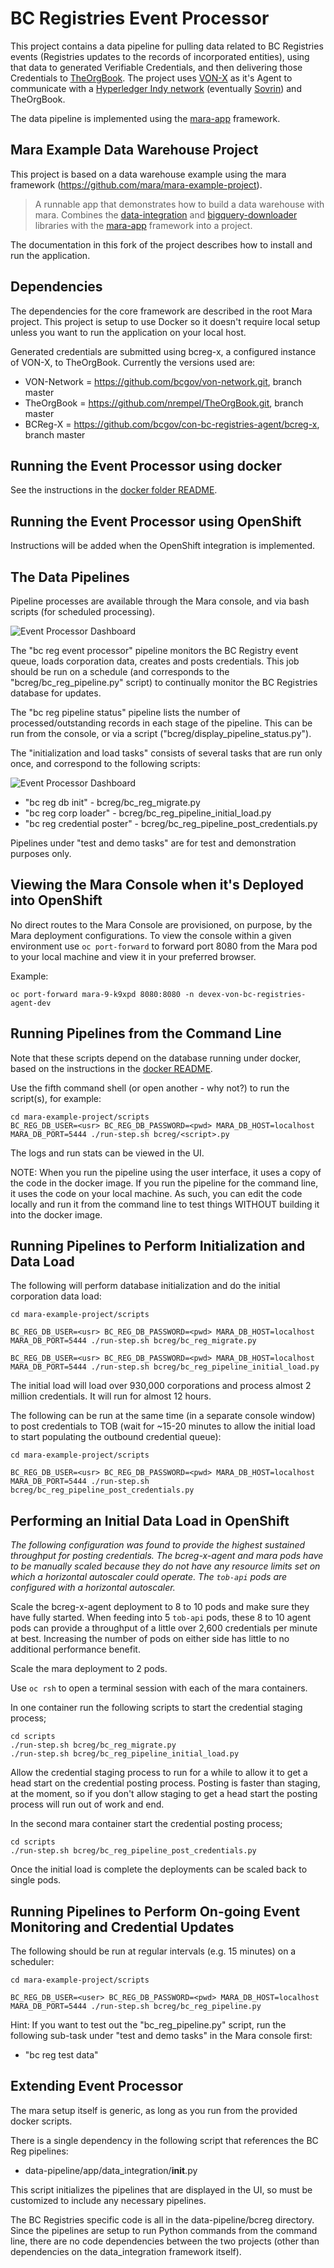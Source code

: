 # BC Registries Event Processor

This project contains a data pipeline for pulling data related to BC Registries events (Registries updates to the records of incorporated entities), using that data to generated Verifiable Credentials, and then delivering those Credentials to [TheOrgBook]((https://github.com/bcgov/TheOrgBook)). The project uses [VON-X](https://github.com/PSPC-SPAC-buyandsell/von-x) as it's Agent to communicate with a [Hyperledger Indy network](https://github.com/hyperledger/indy-node) (eventually [Sovrin](sovrin.org)) and TheOrgBook.

The data pipeline is implemented using the [mara-app](https://github.com/mara/mara-app) framework.

## Mara Example Data Warehouse Project

This project is based on a data warehouse example using the mara framework (https://github.com/mara/mara-example-project).

> A runnable app that demonstrates how to build a data warehouse with mara. Combines the [data-integration](https://github.com/mara/data-integration) and [bigquery-downloader](https://github.com/mara/bigquery-downloader) libraries with the [mara-app](https://github.com/mara/mara-app) framework into a project.

The documentation in this fork of the project describes how to install and run the application.

## Dependencies

The dependencies for the core framework are described in the root Mara project.  This project is setup to use Docker so it doesn't require local setup unless you want to run the application on your local host.

Generated credentials are submitted using bcreg-x, a configured instance of VON-X, to TheOrgBook.  Currently the versions used are:

* VON-Network = https://github.com/bcgov/von-network.git, branch master
* TheOrgBook = https://github.com/nrempel/TheOrgBook.git, branch master
* BCReg-X = https://github.com/bcgov/con-bc-registries-agent/bcreg-x, branch master

## Running the Event Processor using docker

See the instructions in the [docker folder README](../docker/README.MD).

## Running the Event Processor using OpenShift

Instructions will be added when the OpenShift integration is implemented.

## The Data Pipelines

Pipeline processes are available through the Mara console, and via bash scripts (for scheduled processing).

![Event Processor Dashboard](https://raw.githubusercontent.com/bcgov/von-bc-registries-agent/master/data-pipeline/docs/bc_registries_dashboard.png "Event Processor Dashboard")

The "bc reg event processor" pipeline monitors the BC Registry event queue, loads corporation data, creates and posts credentials.  This job should be run on a schedule (and corresponds to the "bcreg/bc_reg_pipeline.py" script) to continually monitor the BC Registries database for updates.

The "bc reg pipeline status" pipeline lists the number of processed/outstanding records in each stage of the pipeline.  This can be run from the console, or via a script ("bcreg/display_pipeline_status.py").

The "initialization and load tasks" consists of several tasks that are run only once, and correspond to the following scripts:

![Event Processor Dashboard](https://raw.githubusercontent.com/bcgov/von-bc-registries-agent/master/data-pipeline/docs/bc_registries_dashboard_init.png "Event Processor Dashboard")

* "bc reg db init" - bcreg/bc_reg_migrate.py
* "bc reg corp loader" - bcreg/bc_reg_pipeline_initial_load.py
* "bc reg credential poster" - bcreg/bc_reg_pipeline_post_credentials.py

Pipelines under "test and demo tasks" are for test and demonstration purposes only.

## Viewing the Mara Console when it's Deployed into OpenShift

No direct routes to the Mara Console are provisioned, on purpose, by the Mara deployment configurations.  To view the console within a given environment use `oc port-forward` to forward port 8080 from the Mara pod to your local machine and view it in your preferred browser.

Example:
```
oc port-forward mara-9-k9xpd 8080:8080 -n devex-von-bc-registries-agent-dev
```

## Running Pipelines from the Command Line

Note that these scripts depend on the database running under docker, based on the  instructions in the [docker README](docker/README.md).

Use the fifth command shell (or open another - why not?) to run the script(s), for example:

```
cd mara-example-project/scripts
BC_REG_DB_USER=<usr> BC_REG_DB_PASSWORD=<pwd> MARA_DB_HOST=localhost MARA_DB_PORT=5444 ./run-step.sh bcreg/<script>.py
```

The logs and run stats can be viewed in the UI.

NOTE: When you run the pipeline using the user interface, it uses a copy of the code in the docker image.  If you run the pipeline for the command line, it uses the code on your local machine. As such, you can edit the code locally and run it from the command line to test things WITHOUT building it into the docker image.

## Running Pipelines to Perform Initialization and Data Load

The following will perform database initialization and do the initial corporation data load:

```
cd mara-example-project/scripts

BC_REG_DB_USER=<usr> BC_REG_DB_PASSWORD=<pwd> MARA_DB_HOST=localhost MARA_DB_PORT=5444 ./run-step.sh bcreg/bc_reg_migrate.py

BC_REG_DB_USER=<usr> BC_REG_DB_PASSWORD=<pwd> MARA_DB_HOST=localhost MARA_DB_PORT=5444 ./run-step.sh bcreg/bc_reg_pipeline_initial_load.py
```

The initial load will load over 930,000 corporations and process almost 2 million credentials.  It will run for almost 12 hours.  

The following can be run at the same time (in a separate console window) to post credentials to TOB (wait for ~15-20 minutes to allow the initial load to start populating the outbound credential queue):

```
cd mara-example-project/scripts

BC_REG_DB_USER=<usr> BC_REG_DB_PASSWORD=<pwd> MARA_DB_HOST=localhost MARA_DB_PORT=5444 ./run-step.sh bcreg/bc_reg_pipeline_post_credentials.py
```

## Performing an Initial Data Load in OpenShift

*The following configuration was found to provide the highest sustained throughput for posting credentials.*  *The bcreg-x-agent and mara pods have to be manually scaled because they do not have any resource limits set on which a horizontal autoscaler could operate.  The `tob-api` pods are configured with a horizontal autoscaler.*

Scale the bcreg-x-agent deployment to 8 to 10 pods and make sure they have fully started.  When feeding into 5 `tob-api` pods, these 8 to 10 agent pods can provide a throughput of a little over 2,600 credentials per minute at best.  Increasing the number of pods on either side has little to no additional performance benefit.

Scale the mara deployment to 2 pods.

Use `oc rsh` to open a terminal session with each of the mara containers.

In one container run the following scripts to start the credential staging process;
```
cd scripts
./run-step.sh bcreg/bc_reg_migrate.py
./run-step.sh bcreg/bc_reg_pipeline_initial_load.py
```

Allow the credential staging process to run for a while to allow it to get a head start on the credential posting process.  Posting is faster than staging, at the moment, so if you don't allow staging to get a head start the posting process will run out of work and end.

In the second mara container start the credential posting process;
```
cd scripts
./run-step.sh bcreg/bc_reg_pipeline_post_credentials.py
```
Once the initial load is complete the deployments can be scaled back to single pods.

## Running Pipelines to Perform On-going Event Monitoring and Credential Updates

The following should be run at regular intervals (e.g. 15 minutes) on a scheduler:

```
cd mara-example-project/scripts

BC_REG_DB_USER=<user> BC_REG_DB_PASSWORD=<pwd> MARA_DB_HOST=localhost MARA_DB_PORT=5444 ./run-step.sh bcreg/bc_reg_pipeline.py
```

Hint:  If you want to test out the "bc_reg_pipeline.py" script, run the following sub-task under "test and demo tasks" in the Mara console first:

* "bc reg test data"

## Extending Event Processor

The mara setup itself is generic, as long as you run from the provided docker scripts.

There is a single dependency in the following script that references the BC Reg pipelines:

* data-pipeline/app/data_integration/__init__.py

This script initializes the pipelines that are displayed in the UI, so must be customized to include any necessary pipelines.

The BC Registries specific code is all in the data-pipeline/bcreg directory.  Since the pipelines are setup to run Python commands from the command line, there are no code dependencies between the two projects (other than dependencies on the data_integration framework itself).
